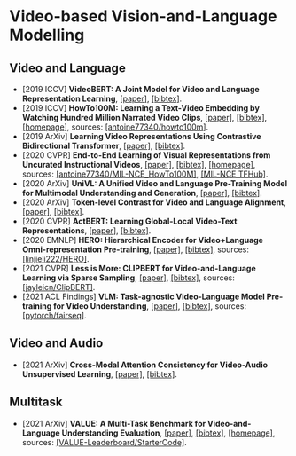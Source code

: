# Video-based Vision-and-Language Modelling

## Video and Language
- [2019 ICCV] **VideoBERT: A Joint Model for Video and Language Representation Learning**, [[paper]](http://openaccess.thecvf.com/content_ICCV_2019/papers/Sun_VideoBERT_A_Joint_Model_for_Video_and_Language_Representation_Learning_ICCV_2019_paper.pdf), [[bibtex]](/Bibtex/VideoBERT%20-%20A%20Joint%20Model%20for%20Video%20and%20Language%20Representation%20Learning.bib).
- [2019 ICCV] **HowTo100M: Learning a Text-Video Embedding by Watching Hundred Million Narrated Video Clips**, [[paper]](https://arxiv.org/pdf/1906.03327.pdf), [[bibtex]](/Bibtex/HowTo100M%20-%20Learning%20a%20Text-Video%20Embedding%20by%20Watching%20Hundred%20Million%20Narrated%20Video%20Clips.bib), [[homepage]](https://www.di.ens.fr/willow/research/howto100m/), sources: [[antoine77340/howto100m]](https://github.com/antoine77340/howto100m).
- [2019 ArXiv] **Learning Video Representations Using Contrastive Bidirectional Transformer**, [[paper]](https://arxiv.org/pdf/1906.05743.pdf), [[bibtex]](/Bibtex/Learning%20Video%20Representations%20Using%20Contrastive%20Bidirectional%20Transformer.bib).
- [2020 CVPR] **End-to-End Learning of Visual Representations from Uncurated Instructional Videos**, [[paper]](http://openaccess.thecvf.com/content_CVPR_2020/papers/Miech_End-to-End_Learning_of_Visual_Representations_From_Uncurated_Instructional_Videos_CVPR_2020_paper.pdf), [[bibtex]](/Bibtex/End-to-End%20Learning%20of%20Visual%20Representations%20from%20Uncurated%20Instructional%20Videos.bib), [[homepage]](https://www.di.ens.fr/willow/research/mil-nce/), sources: [[antoine77340/MIL-NCE_HowTo100M]](https://github.com/antoine77340/MIL-NCE_HowTo100M), [[MIL-NCE TFHub]](https://colab.research.google.com/github/tensorflow/hub/blob/master/examples/colab/text_to_video_retrieval_with_s3d_milnce.ipynb#scrollTo=nwv4ZQ4qmak5).
- [2020 ArXiv] **UniVL: A Unified Video and Language Pre-Training Model for Multimodal Understanding and Generation**, [[paper]](https://arxiv.org/pdf/2002.06353.pdf), [[bibtex]](/Bibtex/UniVL.bib).
- [2020 ArXiv] **Token-level Contrast for Video and Language Alignment**, [[paper]](https://openreview.net/pdf?id=GRbZ91LKIya), [[bibtex]](/Bibtex/Token-level%20Contrast%20for%20Video%20and%20Language%20Alignment.bib).
- [2020 CVPR] **ActBERT: Learning Global-Local Video-Text Representations**, [[paper]](https://openaccess.thecvf.com/content_CVPR_2020/papers/Zhu_ActBERT_Learning_Global-Local_Video-Text_Representations_CVPR_2020_paper.pdf), [[bibtex]](/Bibtex/ActBERT%20-%20Learning%20Global-Local%20Video-Text%20Representations.bib).
- [2020 EMNLP] **HERO: Hierarchical Encoder for Video+Language Omni-representation Pre-training**, [[paper]](https://www.aclweb.org/anthology/2020.emnlp-main.161.pdf), [[bibtex]](https://www.aclweb.org/anthology/2020.emnlp-main.161.bib), sources: [[linjieli222/HERO]](https://github.com/linjieli222/HERO).
- [2021 CVPR] **Less is More: CLIPBERT for Video-and-Language Learning via Sparse Sampling**, [[paper]](https://openaccess.thecvf.com/content/CVPR2021/papers/Lei_Less_Is_More_ClipBERT_for_Video-and-Language_Learning_via_Sparse_Sampling_CVPR_2021_paper.pdf), [[bibtex]](/Bibtex/Less%20is%20More%20-%20CLIPBERT%20for%20Video-and-Language%20Learning%20via%20Sparse%20Sampling.bib), sources: [[jayleicn/ClipBERT]](https://github.com/jayleicn/ClipBERT).
- [2021 ACL Findings] **VLM: Task-agnostic Video-Language Model Pre-training for Video Understanding**, [[paper]](https://aclanthology.org/2021.findings-acl.370.pdf), [[bibtex]](/Bibtex/VLM%20-%20Task-agnostic%20Video-Language%20Model%20Pre-training%20for%20Video%20Understanding.bib), sources: [[pytorch/fairseq]](https://github.com/pytorch/fairseq).

## Video and Audio
- [2021 ArXiv] **Cross-Modal Attention Consistency for Video-Audio Unsupervised Learning**, [[paper]](https://arxiv.org/pdf/2106.06939.pdf), [[bibtex]](/Bibtex/Cross-Modal%20Attention%20Consistency%20for%20Video-Audio%20Unsupervised%20Learning.bib).

## Multitask
- [2021 ArXiv] **VALUE: A Multi-Task Benchmark for Video-and-Language Understanding Evaluation**, [[paper]](https://arxiv.org/pdf/2106.04632.pdf), [[bibtex]](/Bibtex/VALUE%20-%20A%20Multi-Task%20Benchmark%20for%20Video-and-Language%20Understanding%20Evaluation.bib), [[homepage]](https://value-benchmark.github.io), sources: [[VALUE-Leaderboard/StarterCode]](https://github.com/VALUE-Leaderboard/StarterCode).
